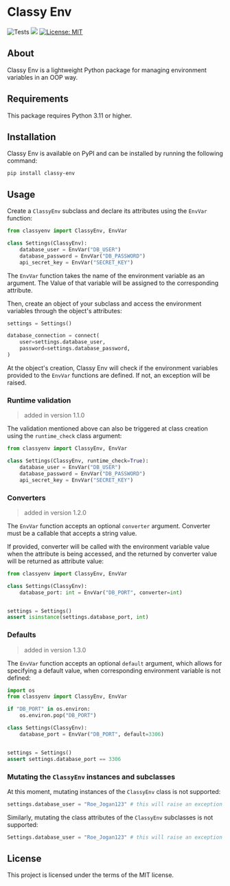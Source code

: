 # Classy Env

![Tests](https://github.com/mateusz-meksula/classy-env/actions/workflows/tests.yaml/badge.svg) [![](https://img.shields.io/badge/python-3.11+-blue.svg)](https://www.python.org/downloads/) [![License: MIT](https://img.shields.io/badge/License-MIT-yellow.svg)](https://opensource.org/licenses/MIT)

## About

Classy Env is a lightweight Python package for managing environment variables in an OOP way.

## Requirements

This package requires Python 3.11 or higher.

## Installation

Classy Env is available on PyPI and can be installed by running the following command:

```shell
pip install classy-env
```

## Usage

Create a `ClassyEnv` subclass and declare its attributes using the `EnvVar` function:

```python
from classyenv import ClassyEnv, EnvVar

class Settings(ClassyEnv):
    database_user = EnvVar("DB_USER")
    database_password = EnvVar("DB_PASSWORD")
    api_secret_key = EnvVar("SECRET_KEY")
```

The `EnvVar` function takes the name of the environment variable as an argument.
The Value of that variable will be assigned to the corresponding attribute.

Then, create an object of your subclass and access the environment variables
through the object's attributes:

```python
settings = Settings()

database_connection = connect(
    user=settings.database_user,
    password=settings.database_password,
)
```

At the object's creation, Classy Env will check if the environment variables
provided to the `EnvVar` functions are defined. If not, an exception will be raised.

### Runtime validation

> added in version 1.1.0

The validation mentioned above can also be triggered at class creation using the `runtime_check` class argument:

```python
from classyenv import ClassyEnv, EnvVar

class Settings(ClassyEnv, runtime_check=True):
    database_user = EnvVar("DB_USER")
    database_password = EnvVar("DB_PASSWORD")
    api_secret_key = EnvVar("SECRET_KEY")
```

### Converters

> added in version 1.2.0

The `EnvVar` function accepts an optional `converter` argument.
Converter must be a callable that accepts a string value.

If provided, converter will be called with the environment variable value when the attribute is being accessed, and the returned by converter value will be returned as attribute value:

```python
from classyenv import ClassyEnv, EnvVar

class Settings(ClassyEnv):
    database_port: int = EnvVar("DB_PORT", converter=int)


settings = Settings()
assert isinstance(settings.database_port, int)
```

### Defaults

> added in version 1.3.0

The `EnvVar` function accepts an optional `default` argument, which allows for specifying a default value, when corresponding environment variable is not defined:

```python
import os
from classyenv import ClassyEnv, EnvVar

if "DB_PORT" in os.environ:
    os.environ.pop("DB_PORT")

class Settings(ClassyEnv):
    database_port = EnvVar("DB_PORT", default=3306)


settings = Settings()
assert settings.database_port == 3306
```

### Mutating the `ClassyEnv` instances and subclasses

At this moment, mutating instances of the `ClassyEnv` class is not supported:

```python
settings.database_user = "Roe_Jogan123" # this will raise an exception
```

Similarly, mutating the class attributes of the `ClassyEnv` subclasses is not supported:

```python
Settings.database_user = "Roe_Jogan123" # this will raise an exception
```

## License

This project is licensed under the terms of the MIT license.
